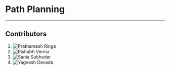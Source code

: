 # Path Planning
---
## Contributors
1. ![Prathamesh Ringe](https://github.com/PSR794)
2. ![Rishabh Verma](https://github.com/RiVer2000)
3. ![Sania Subhedar](https://github.com/Sania08)
4. ![Yagnesh Devada](https://github.com/yagdev99)
